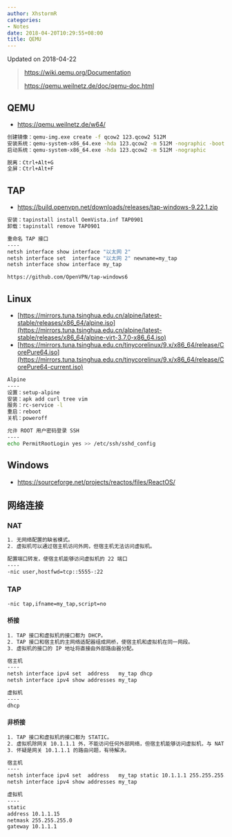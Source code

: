 ```yaml
---
author: XhstormR
categories:
- Notes
date: 2018-04-20T10:29:55+08:00
title: QEMU
---
```


<!--more-->

Updated on 2018-04-22

> https://wiki.qemu.org/Documentation
>
> https://qemu.weilnetz.de/doc/qemu-doc.html

## QEMU

* https://qemu.weilnetz.de/w64/

```bash
创建镜像：qemu-img.exe create -f qcow2 123.qcow2 512M
安装系统：qemu-system-x86_64.exe -hda 123.qcow2 -m 512M -nographic -boot once=d,menu=on -cdrom alpine-virt-3.7.0-x86_64.iso
启动系统：qemu-system-x86_64.exe -hda 123.qcow2 -m 512M -nographic

脱离：Ctrl+Alt+G
全屏：Ctrl+Alt+F
```

## TAP

* https://build.openvpn.net/downloads/releases/tap-windows-9.22.1.zip

```bash
安装：tapinstall install OemVista.inf TAP0901
卸载：tapinstall remove TAP0901

重命名 TAP 接口
----
netsh interface show interface "以太网 2"
netsh interface set  interface "以太网 2" newname=my_tap
netsh interface show interface my_tap

https://github.com/OpenVPN/tap-windows6
```

## Linux

* [https://mirrors.tuna.tsinghua.edu.cn/alpine/latest-stable/releases/x86_64/alpine.iso](https://mirrors.tuna.tsinghua.edu.cn/alpine/latest-stable/releases/x86_64/alpine-virt-3.7.0-x86_64.iso)
* [https://mirrors.tuna.tsinghua.edu.cn/tinycorelinux/9.x/x86_64/release/CorePure64.iso](https://mirrors.tuna.tsinghua.edu.cn/tinycorelinux/9.x/x86_64/release/CorePure64-current.iso)

```bash
Alpine
----
设置：setup-alpine
安装：apk add curl tree vim
服务：rc-service -l
重启：reboot
关机：poweroff

允许 ROOT 用户密码登录 SSH
----
echo PermitRootLogin yes >> /etc/ssh/sshd_config
```

## Windows

* https://sourceforge.net/projects/reactos/files/ReactOS/

## 网络连接

### NAT

```bash
1. 无网络配置的缺省模式。
2. 虚拟机可以通过宿主机访问外网，但宿主机无法访问虚拟机。

配置端口转发，使宿主机能够访问虚拟机的 22 端口
----
-nic user,hostfwd=tcp::5555-:22
```

### TAP

```bash
-nic tap,ifname=my_tap,script=no
```

#### 桥接

```bash
1. TAP 接口和虚拟机的接口都为 DHCP。
2. TAP 接口和宿主机的主网络适配器组成网桥，使宿主机和虚拟机在同一网段。
3. 虚拟机的接口的 IP 地址将直接由外部路由器分配。

宿主机
----
netsh interface ipv4 set  address   my_tap dhcp
netsh interface ipv4 show addresses my_tap

虚拟机
----
dhcp
```

#### 非桥接

```bash
1. TAP 接口和虚拟机的接口都为 STATIC。
2. 虚拟机除网关 10.1.1.1 外，不能访问任何外部网络，但宿主机能够访问虚拟机，与 NAT 模式相反。
3. 怀疑是网关 10.1.1.1 的路由问题，有待解决。

宿主机
----
netsh interface ipv4 set  address   my_tap static 10.1.1.1 255.255.255.0
netsh interface ipv4 show addresses my_tap

虚拟机
----
static
address 10.1.1.15
netmask 255.255.255.0
gateway 10.1.1.1
```
